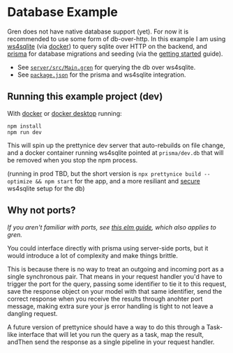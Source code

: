 # Database Example

Gren does not have native database support (yet).
For now it is recommended to use some form of db-over-http.
In this example I am using [ws4sqlite](https://github.com/proofrock/ws4sqlite) (via [docker](https://germ.gitbook.io/ws4sqlite/documentation/installation/docker)) to query sqlite over HTTP on the backend,
and [prisma](https://www.prisma.io/) for database migrations and seeding
(via the [getting started](https://www.prisma.io/docs/getting-started) guide).

* See [`server/src/Main.gren`](server/src/Main.gren) for querying the db over ws4sqlite.
* See [`package.json`](package.json) for the prisma and ws4sqlite integration.

## Running this example project (dev)

With [docker](https://www.docker.com/) or [docker desktop](https://www.docker.com/products/docker-desktop/) running:

```
npm install
npm run dev
```

This will spin up the prettynice dev server that auto-rebuilds on file change,
and a docker container running ws4sqlite pointed at `prisma/dev.db` that will be removed when you stop the npm process.

(running in prod TBD, but the short version is `npx prettynice build --optimize && npm start` for the app,
and a more resiliant and [secure](https://germ.gitbook.io/ws4sqlite/security) ws4sqlite setup for the db)

## Why not ports?

_If you aren't familiar with ports, see [this elm guide](https://guide.elm-lang.org/interop/ports), which also applies to gren._

You could interface directly with prisma using server-side ports, but it would introduce a lot of complexity and make things brittle.

This is because there is no way to treat an outgoing and incoming port as a single synchronous pair.
That means in your request handler you'd have to trigger the port for the query,
  passing some identifier to tie it to this request,
  save the response object on your model with that same identifier,
  send the correct response when you receive the results through anohter port message,
  making extra sure your js error handling is tight to not leave a dangling request.

A future version of prettynice should have a way to do this through a
Task-like interface that will let you run the query as a task, map the result,
andThen send the response as a single pipeline in your request handler.
